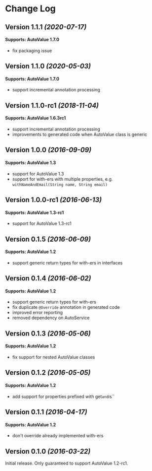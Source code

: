 Change Log
==========

Version 1.1.1 *(2020-07-17)*
----------------------------

#### Supports: AutoValue 1.7.0

- fix packaging issue

Version 1.1.0 *(2020-05-03)*
----------------------------

#### Supports: AutoValue 1.7.0

- support incremental annotation processing

Version 1.1.0-rc1 *(2018-11-04)*
----------------------------

#### Supports: AutoValue 1.6.3rc1

- support incremental annotation processing
- improvements to generated code when AutoValue class is generic

Version 1.0.0 *(2016-09-09)*
----------------------------

#### Supports: AutoValue 1.3

- support for AutoValue 1.3
- support for with-ers with multiple properties, e.g. `withNameAndEmail(String name, String email)`

Version 1.0.0-rc1 *(2016-06-13)*
----------------------------

#### Supports: AutoValue 1.3-rc1

- support for AutoValue 1.3-rc1

Version 0.1.5 *(2016-06-09)*
----------------------------

#### Supports: AutoValue 1.2

- support generic return types for with-ers in interfaces

Version 0.1.4 *(2016-06-02)*
----------------------------

#### Supports: AutoValue 1.2

- support generic return types for with-ers
- fix duplicate `@Override` annotation in generated code
- improved error reporting
- removed dependency on AutoService

Version 0.1.3 *(2016-05-06)*
----------------------------

#### Supports: AutoValue 1.2

- fix support for nested AutoValue classes

Version 0.1.2 *(2016-05-05)*
----------------------------

#### Supports: AutoValue 1.2

- add support for properties prefixed with get` and `is``

Version 0.1.1 *(2016-04-17)*
----------------------------

#### Supports: AutoValue 1.2

- don't override already implemented with-ers

Version 0.1.0 *(2016-03-22)*
----------------------------

Initial release. Only guaranteed to support AutoValue 1.2-rc1.
